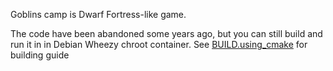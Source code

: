 Goblins camp is Dwarf Fortress-like game.

The code have been abandoned some years ago, but you can still build and run it in in Debian Wheezy
chroot container. See [BUILD.using_cmake](BUILD.using_cmake) for building guide
